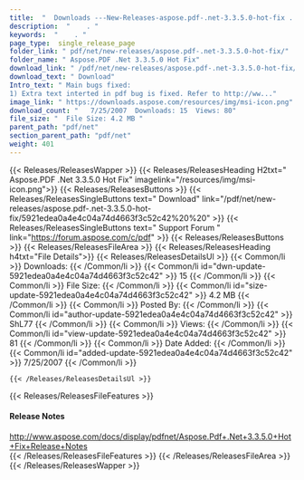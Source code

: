 ```yaml
---
title:  "  Downloads ---New-Releases-aspose.pdf-.net-3.3.5.0-hot-fix . " 
description:  "    . " 
keywords:  "    . " 
page_type:  single_release_page
folder_link: " pdf/net/new-releases/aspose.pdf-.net-3.3.5.0-hot-fix/"
folder_name: " Aspose.PDF .Net 3.3.5.0 Hot Fix"
download_link: " /pdf/net/new-releases/aspose.pdf-.net-3.3.5.0-hot-fix/5921edea0a4e4c04a74d4663f3c52c42"
download_text: " Download"
Intro_text: " Main bugs fixed:
1) Extra text interted in pdf bug is fixed. Refer to http://ww..."
image_link: " https://downloads.aspose.com/resources/img/msi-icon.png"
download_count: "   7/25/2007  Downloads: 15  Views: 80"
file_size: "  File Size: 4.2 MB "
parent_path: "pdf/net"
section_parent_path: "pdf/net"
weight: 401 
---
```


{{< Releases/ReleasesWapper >}}
  {{< Releases/ReleasesHeading H2txt=" Aspose.PDF .Net 3.3.5.0 Hot Fix" imagelink="/resources/img/msi-icon.png">}}
  {{< Releases/ReleasesButtons >}}
    {{< Releases/ReleasesSingleButtons text=" Download" link="/pdf/net/new-releases/aspose.pdf-.net-3.3.5.0-hot-fix/5921edea0a4e4c04a74d4663f3c52c42%20%20" >}}
    {{< Releases/ReleasesSingleButtons text=" Support Forum " link="https://forum.aspose.com/c/pdf" >}}
  {{< Releases/ReleasesButtons >}}
  {{< Releases/ReleasesFileArea >}}
    {{< Releases/ReleasesHeading h4txt="File Details">}}
    {{< Releases/ReleasesDetailsUl >}}
            {{< Common/li  >}} Downloads: {{< /Common/li >}} 
      {{< Common/li id="dwn-update-5921edea0a4e4c04a74d4663f3c52c42" >}} 15 {{< /Common/li >}} 
      {{< Common/li  >}} File Size: {{< /Common/li >}} 
      {{< Common/li id="size-update-5921edea0a4e4c04a74d4663f3c52c42" >}} 4.2 MB {{< /Common/li >}} 
      {{< Common/li  >}} Posted By: {{< /Common/li >}} 
      {{< Common/li id="author-update-5921edea0a4e4c04a74d4663f3c52c42" >}} ShL77 {{< /Common/li >}} 
      {{< Common/li  >}} Views: {{< /Common/li >}} 
      {{< Common/li id="view-update-5921edea0a4e4c04a74d4663f3c52c42" >}} 81 {{< /Common/li >}} 
      {{< Common/li  >}} Date Added: {{< /Common/li >}} 
      {{< Common/li id="added-update-5921edea0a4e4c04a74d4663f3c52c42" >}} 7/25/2007 {{< /Common/li >}} 

    {{< /Releases/ReleasesDetailsUl >}}

  {{< Releases/ReleasesFileFeatures >}}
      <h4>Release Notes</h4><div><a href="http://www.aspose.com/docs/display/pdfnet/Aspose.Pdf+.Net+3.3.5.0+Hot+Fix+Release+Notes">http://www.aspose.com/docs/display/pdfnet/Aspose.Pdf+.Net+3.3.5.0+Hot+Fix+Release+Notes</a></div>
  {{< /Releases/ReleasesFileFeatures >}}
 {{< /Releases/ReleasesFileArea >}}
{{< /Releases/ReleasesWapper >}}



